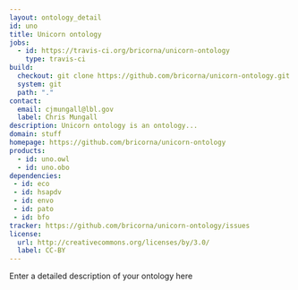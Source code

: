 ```yaml
---
layout: ontology_detail
id: uno
title: Unicorn ontology
jobs:
  - id: https://travis-ci.org/bricorna/unicorn-ontology
    type: travis-ci
build:
  checkout: git clone https://github.com/bricorna/unicorn-ontology.git
  system: git
  path: "."
contact:
  email: cjmungall@lbl.gov
  label: Chris Mungall
description: Unicorn ontology is an ontology...
domain: stuff
homepage: https://github.com/bricorna/unicorn-ontology
products:
  - id: uno.owl
  - id: uno.obo
dependencies:
 - id: eco
 - id: hsapdv
 - id: envo
 - id: pato
 - id: bfo
tracker: https://github.com/bricorna/unicorn-ontology/issues
license:
  url: http://creativecommons.org/licenses/by/3.0/
  label: CC-BY
---
```


Enter a detailed description of your ontology here
